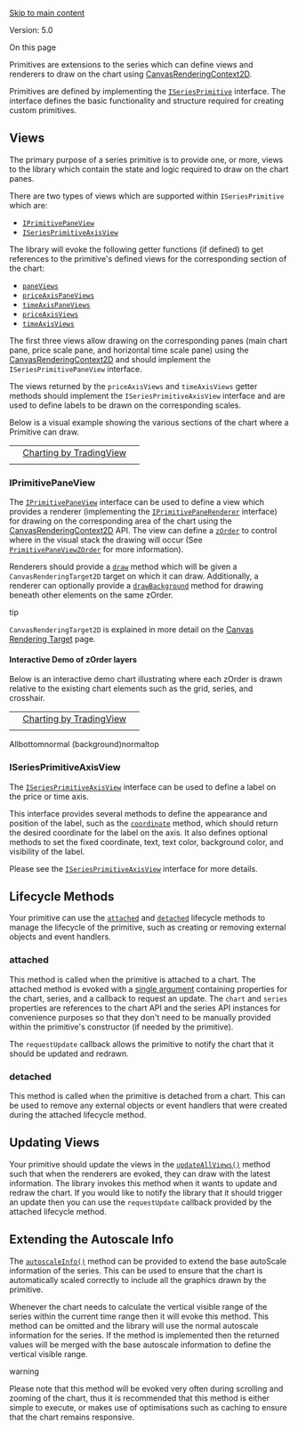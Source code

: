[Skip to main content](https://tradingview.github.io/lightweight-charts/docs/plugins/series-primitives#__docusaurus_skipToContent_fallback)

Version: 5.0

On this page

Primitives are extensions to the series which can define views and renderers to
draw on the chart using
[CanvasRenderingContext2D](https://developer.mozilla.org/en-US/docs/Web/API/CanvasRenderingContext2D).

Primitives are defined by implementing the
[`ISeriesPrimitive`](https://tradingview.github.io/lightweight-charts/docs/api/type-aliases/ISeriesPrimitive) interface. The
interface defines the basic functionality and structure required for creating
custom primitives.

## Views [​](https://tradingview.github.io/lightweight-charts/docs/plugins/series-primitives\#views "Direct link to Views")

The primary purpose of a series primitive is to provide one, or more, views to
the library which contain the state and logic required to draw on the chart
panes.

There are two types of views which are supported within `ISeriesPrimitive` which
are:

- [`IPrimitivePaneView`](https://tradingview.github.io/lightweight-charts/docs/api/interfaces/IPrimitivePaneView)
- [`ISeriesPrimitiveAxisView`](https://tradingview.github.io/lightweight-charts/docs/api/interfaces/ISeriesPrimitiveAxisView)

The library will evoke the following getter functions (if defined) to get
references to the primitive's defined views for the corresponding section of the
chart:

- [`paneViews`](https://tradingview.github.io/lightweight-charts/docs/api/interfaces/ISeriesPrimitiveBase#paneviews)
- [`priceAxisPaneViews`](https://tradingview.github.io/lightweight-charts/docs/api/interfaces/ISeriesPrimitiveBase#priceaxispaneviews)
- [`timeAxisPaneViews`](https://tradingview.github.io/lightweight-charts/docs/api/interfaces/ISeriesPrimitiveBase#timeaxispaneviews)
- [`priceAxisViews`](https://tradingview.github.io/lightweight-charts/docs/api/interfaces/ISeriesPrimitiveBase#priceaxisviews)
- [`timeAxisViews`](https://tradingview.github.io/lightweight-charts/docs/api/interfaces/ISeriesPrimitiveBase#timeaxisviews)

The first three views allow drawing on the corresponding panes (main chart pane,
price scale pane, and horizontal time scale pane) using the
[CanvasRenderingContext2D](https://developer.mozilla.org/en-US/docs/Web/API/CanvasRenderingContext2D)
and should implement the `ISeriesPrimitivePaneView` interface.

The views returned by the `priceAxisViews` and `timeAxisViews` getter methods
should implement the `ISeriesPrimitiveAxisView` interface and are used to define
labels to be drawn on the corresponding scales.

Below is a visual example showing the various sections of the chart where a
Primitive can draw.

|     |     |     |
| --- | --- | --- |
|  | [Charting by TradingView](https://www.tradingview.com/?utm_medium=lwc-link&utm_campaign=lwc-chart&utm_source=tradingview.github.io/lightweight-charts/docs/plugins/series-primitives "Charting by TradingView") |  |
|  |  |  |

### IPrimitivePaneView [​](https://tradingview.github.io/lightweight-charts/docs/plugins/series-primitives\#iprimitivepaneview "Direct link to IPrimitivePaneView")

The [`IPrimitivePaneView`](https://tradingview.github.io/lightweight-charts/docs/api/interfaces/IPrimitivePaneView)
interface can be used to define a view which provides a renderer (implementing
the
[`IPrimitivePaneRenderer`](https://tradingview.github.io/lightweight-charts/docs/api/interfaces/IPrimitivePaneRenderer)
interface) for drawing on the corresponding area of the chart using the
[CanvasRenderingContext2D](https://developer.mozilla.org/en-US/docs/Web/API/CanvasRenderingContext2D)
API. The view can define a
[`zOrder`](https://tradingview.github.io/lightweight-charts/docs/api/interfaces/IPrimitivePaneView#zorder) to control where
in the visual stack the drawing will occur (See
[`PrimitivePaneViewZOrder`](https://tradingview.github.io/lightweight-charts/docs/api/type-aliases/PrimitivePaneViewZOrder)
for more information).

Renderers should provide a
[`draw`](https://tradingview.github.io/lightweight-charts/docs/api/interfaces/IPrimitivePaneRenderer#draw) method which will
be given a `CanvasRenderingTarget2D` target on which it can draw. Additionally,
a renderer can optionally provide a
[`drawBackground`](https://tradingview.github.io/lightweight-charts/docs/api/interfaces/IPrimitivePaneRenderer#drawbackground)
method for drawing beneath other elements on the same zOrder.

tip

`CanvasRenderingTarget2D` is explained in more detail on the [Canvas Rendering Target](https://tradingview.github.io/lightweight-charts/docs/plugins/canvas-rendering-target) page.

#### Interactive Demo of zOrder layers [​](https://tradingview.github.io/lightweight-charts/docs/plugins/series-primitives\#interactive-demo-of-zorder-layers "Direct link to Interactive Demo of zOrder layers")

Below is an interactive demo chart illustrating where each zOrder is drawn
relative to the existing chart elements such as the grid, series, and crosshair.

|     |     |     |
| --- | --- | --- |
|  | [Charting by TradingView](https://www.tradingview.com/?utm_medium=lwc-link&utm_campaign=lwc-chart&utm_source=tradingview.github.io/lightweight-charts/docs/plugins/series-primitives "Charting by TradingView") |  |
|  |  |  |

Allbottomnormal (background)normaltop

### ISeriesPrimitiveAxisView [​](https://tradingview.github.io/lightweight-charts/docs/plugins/series-primitives\#iseriesprimitiveaxisview "Direct link to ISeriesPrimitiveAxisView")

The [`ISeriesPrimitiveAxisView`](https://tradingview.github.io/lightweight-charts/docs/api/interfaces/ISeriesPrimitiveAxisView)
interface can be used to define a label on the price or time axis.

This interface provides several methods to define the appearance and position of
the label, such as the
[`coordinate`](https://tradingview.github.io/lightweight-charts/docs/api/interfaces/ISeriesPrimitiveAxisView#coordinate) method,
which should return the desired coordinate for the label on the axis. It also
defines optional methods to set the fixed coordinate, text, text color,
background color, and visibility of the label.

Please see the
[`ISeriesPrimitiveAxisView`](https://tradingview.github.io/lightweight-charts/docs/api/interfaces/ISeriesPrimitiveAxisView)
interface for more details.

## Lifecycle Methods [​](https://tradingview.github.io/lightweight-charts/docs/plugins/series-primitives\#lifecycle-methods "Direct link to Lifecycle Methods")

Your primitive can use the
[`attached`](https://tradingview.github.io/lightweight-charts/docs/api/interfaces/ISeriesPrimitiveBase#attached) and
[`detached`](https://tradingview.github.io/lightweight-charts/docs/api/interfaces/ISeriesPrimitiveBase#detached) lifecycle methods to
manage the lifecycle of the primitive, such as creating or removing external
objects and event handlers.

### attached [​](https://tradingview.github.io/lightweight-charts/docs/plugins/series-primitives\#attached "Direct link to attached")

This method is called when the primitive is attached to a chart. The attached
method is evoked with a
[single argument](https://tradingview.github.io/lightweight-charts/docs/api/interfaces/SeriesAttachedParameter) containing
properties for the chart, series, and a callback to request an update. The
`chart` and `series` properties are references to the chart API and the series
API instances for convenience purposes so that they don't need to be manually
provided within the primitive's constructor (if needed by the primitive).

The `requestUpdate` callback allows the primitive to notify the chart that it
should be updated and redrawn.

### detached [​](https://tradingview.github.io/lightweight-charts/docs/plugins/series-primitives\#detached "Direct link to detached")

This method is called when the primitive is detached from a chart. This can be
used to remove any external objects or event handlers that were created during
the attached lifecycle method.

## Updating Views [​](https://tradingview.github.io/lightweight-charts/docs/plugins/series-primitives\#updating-views "Direct link to Updating Views")

Your primitive should update the views in the
[`updateAllViews()`](https://tradingview.github.io/lightweight-charts/docs/api/interfaces/ISeriesPrimitiveBase#updateallviews) method
such that when the renderers are evoked, they can draw with the latest
information. The library invokes this method when it wants to update and redraw
the chart. If you would like to notify the library that it should trigger an
update then you can use the `requestUpdate` callback provided by the attached
lifecycle method.

## Extending the Autoscale Info [​](https://tradingview.github.io/lightweight-charts/docs/plugins/series-primitives\#extending-the-autoscale-info "Direct link to Extending the Autoscale Info")

The [`autoscaleInfo()`](https://tradingview.github.io/lightweight-charts/docs/api/interfaces/ISeriesPrimitiveBase#autoscaleinfo)
method can be provided to extend the base autoScale information of the series.
This can be used to ensure that the chart is automatically scaled correctly to
include all the graphics drawn by the primitive.

Whenever the chart needs to calculate the vertical visible range of the series
within the current time range then it will evoke this method. This method can be
omitted and the library will use the normal autoscale information for the
series. If the method is implemented then the returned values will be merged
with the base autoscale information to define the vertical visible range.

warning

Please note that this method will be evoked very often during
scrolling and zooming of the chart, thus it is recommended that this method is
either simple to execute, or makes use of optimisations such as caching to
ensure that the chart remains responsive.
